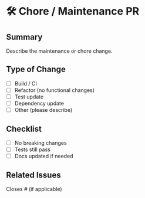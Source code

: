 # 🛠 Chore / Maintenance PR

## Summary
Describe the maintenance or chore change.

## Type of Change
- [ ] Build / CI
- [ ] Refactor (no functional changes)
- [ ] Test update
- [ ] Dependency update
- [ ] Other (please describe)

## Checklist
- [ ] No breaking changes
- [ ] Tests still pass
- [ ] Docs updated if needed

## Related Issues
Closes #<issue-number> (if applicable)
